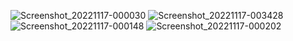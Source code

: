 ![Screenshot_20221117-000030](https://user-images.githubusercontent.com/111745962/202270912-7f1fdd16-4cd8-4145-b03b-06b30187c706.jpg)
![Screenshot_20221117-003428](https://user-images.githubusercontent.com/111745962/202271014-18fe5cc4-fb8f-49b8-80c1-6ce55ab79b4b.jpg)
![Screenshot_20221117-000148](https://user-images.githubusercontent.com/111745962/202271239-41f94f2e-02a9-4312-8531-c0d3675cfbaa.jpg)
![Screenshot_20221117-000202](https://user-images.githubusercontent.com/111745962/202271293-58ab6563-aae2-442a-9e70-5f5f749116f3.jpg)

